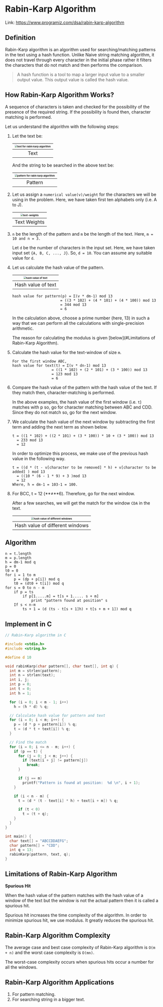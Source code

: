 # Rabin-Karp Algorithm



Link: https://www.programiz.com/dsa/rabin-karp-algorithm





## Definition

Rabin-Karp algorithm is an algorithm used for searching/matching patterns in the text using a hash function. Unlike Naive string matching algorithm, it does not travel through every character in the initial phase rather it filters the characters that do not match and then performs the comparison.

>   A hash function is a tool to map a larger input value to a smaller output value. This output value is called the hash value.





## How Rabin-Karp Algorithm Works?

A sequence of characters is taken and checked for the possibility of the presence of the required string. If the possibility is found then, character matching is performed.

Let us understand the algorithm with the following steps:

1.  Let the text be:

    | <img src="1.Rabin-Karp Algorithm.assets/rc-text.png" alt="text for rabin karp algorithm" style="zoom:50%;" /> |
    | :----------------------------------------------------------: |
    |                             Text                             |

    And the string to be searched in the above text be:

    | <img src="1.Rabin-Karp Algorithm.assets/rc-pattern.png" alt="pattern for rabin karp algorithm" style="zoom:50%;" /> |
    | :----------------------------------------------------------: |
    |                           Pattern                            |

    

2.  Let us assign a `numerical value(v)/weight` for the characters we will be using in the problem. Here, we have taken first ten alphabets only (i.e. A to J).

    | <img src="1.Rabin-Karp Algorithm.assets/rc-text-wieghts.png" alt="text-weights" style="zoom:50%;" /> |
    | :----------------------------------------------------------: |
    |                         Text Weights                         |

    

3.  `n` be the length of the pattern and `m` be the length of the text. Here, `m = 10 and n = 3.`

    Let `d` be the number of characters in the input set. Here, we have taken input set `{A, B, C, ..., J}`. So, `d = 10`. You can assume any suitable value for `d`.

    

4.  Let us calculate the hash value of the pattern.

    | <img src="1.Rabin-Karp Algorithm.assets/rc-mod-pattern.png" alt="hash value of text" style="zoom:50%;" /> |
    | :----------------------------------------------------------: |
    |                      Hash value of text                      |

    ```
    hash value for pattern(p) = Σ(v * dm-1) mod 13 
                          = ((3 * 102) + (4 * 101) + (4 * 100)) mod 13 
                          = 344 mod 13 
                          = 6
    ```

    In the calculation above, choose a prime number (here, 13) in such a way that we can perform all the calculations with single-precision arithmetic.

    The reason for calculating the modulus is given [below](#Limitations of Rabin-Karp Algorithm).

    

5.  Calculate the hash value for the text-window of size `m`.

    ```
    For the first window ABC,
    hash value for text(t) = Σ(v * dn-1) mod 13 
                      = ((1 * 102) + (2 * 101) + (3 * 100)) mod 13 
                      = 123 mod 13  
                      = 6
    ```

    

6.  Compare the hash value of the pattern with the hash value of the text. If they match then, character-matching is performed.

    In the above examples, the hash value of the first window (i.e. `t`) matches with p so, go for character matching between ABC and CDD. Since they do not match so, go for the next window.

    

7.  We calculate the hash value of the next window by subtracting the first term and adding the next term as shown below.

    ```
    t = ((1 * 102) + ((2 * 101) + (3 * 100)) * 10 + (3 * 100)) mod 13 
      = 233 mod 13  
      = 12
    ```

    In order to optimize this process, we make use of the previous hash value in the following way.

    ```
    t = ((d * (t - v[character to be removed] * h) + v[character to be added] ) mod 13  
      = ((10 * (6 - 1 * 9) + 3 )mod 13  
      = 12
    Where, h = dm-1 = 103-1 = 100.
    ```

    

8.  For BCC, t = 12 (**≠**6). Therefore, go for the next window.

    After a few searches, we will get the match for the window `CDA` in the text.

    | <img src="1.Rabin-Karp Algorithm.assets/rc-mod-txt.png" alt="hash value of different windows" style="zoom:50%;" /> |
    | :----------------------------------------------------------: |
    |               Hash value of different windows                |





## Algorithm

```
n = t.length
m = p.length
h = dm-1 mod q
p = 0
t0 = 0
for i = 1 to m
    p = (dp + p[i]) mod q
    t0 = (dt0 + t[i]) mod q
for s = 0 to n - m
    if p = ts
        if p[1.....m] = t[s + 1..... s + m]
            print "pattern found at position" s
    If s < n-m
        ts + 1 = (d (ts - t[s + 1]h) + t[s + m + 1]) mod q
```





## Implement in C
```c
// Rabin-Karp algorithm in C

#include <stdio.h>
#include <string.h>

#define d 10

void rabinKarp(char pattern[], char text[], int q) {
  int m = strlen(pattern);
  int n = strlen(text);
  int i, j;
  int p = 0;
  int t = 0;
  int h = 1;

  for (i = 0; i < m - 1; i++)
    h = (h * d) % q;

  // Calculate hash value for pattern and text
  for (i = 0; i < m; i++) {
    p = (d * p + pattern[i]) % q;
    t = (d * t + text[i]) % q;
  }

  // Find the match
  for (i = 0; i <= n - m; i++) {
    if (p == t) {
      for (j = 0; j < m; j++) {
        if (text[i + j] != pattern[j])
          break;
      }

      if (j == m)
        printf("Pattern is found at position:  %d \n", i + 1);
    }

    if (i < n - m) {
      t = (d * (t - text[i] * h) + text[i + m]) % q;

      if (t < 0)
        t = (t + q);
    }
  }
}

int main() {
  char text[] = "ABCCDDAEFG";
  char pattern[] = "CDD";
  int q = 13;
  rabinKarp(pattern, text, q);
}
```





## Limitations of Rabin-Karp Algorithm

**Spurious Hit**

When the hash value of the pattern matches with the hash value of a window of the text but the window is not the actual pattern then it is called a spurious hit.

Spurious hit increases the time complexity of the algorithm. In order to minimize spurious hit, we use modulus. It greatly reduces the spurious hit.





## Rabin-Karp Algorithm Complexity

The average case and best case complexity of Rabin-Karp algorithm is `O(m + n)` and the worst case complexity is `O(mn)`.

The worst-case complexity occurs when spurious hits occur a number for all the windows.





## Rabin-Karp Algorithm Applications

1.  For pattern matching.
2.  For searching string in a bigger text.